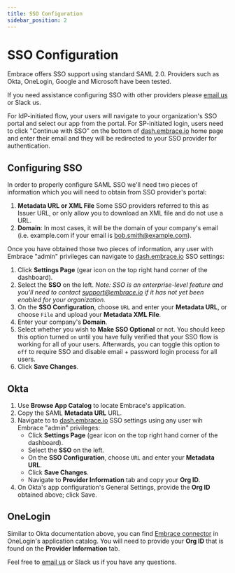 ```yaml
---
title: SSO Configuration
sidebar_position: 2
---
```


# SSO Configuration

Embrace offers SSO support using standard SAML 2.0. Providers such as Okta, OneLogin, Google and Microsoft have been tested.

If you need assistance configuring SSO with other providers please [email us](mailto:support@embrace.io) or Slack us.

For IdP-initiated flow, your users will navigate to your organization's SSO portal and select our app from the portal. For SP-initiated login, users need to click "Continue with SSO" on the bottom of [dash.embrace.io](https://dash.embrace.io) home page and enter their email and they will be redirected to your SSO provider for authentication.

## Configuring SSO

In order to properly configure SAML SSO we'll need two pieces of information which you will need to obtain from SSO provider's portal:

1.  **Metadata URL or XML File** Some SSO providers referred to this as Issuer URL, or only allow you to download an XML file and do not use a URL.
2. **Domain**: In most cases, it will be the domain of your company's email (i.e. example.com if your email is bob.smith@example.com).

Once you have obtained those two pieces of information, any user with Embrace "admin" privileges can navigate to [dash.embrace.io](https://dash.embrace.io) SSO settings:

1. Click **Settings Page** (gear icon on the top right hand corner of the dashboard).
2. Select the **SSO** on the left.
*Note: SSO is an enterprise-level feature and you'll need to contact support@embrace.io if it has not yet been enabled for your organization.*
3. On the **SSO Configuration**, choose `URL` and enter your **Metadata URL**, or choose `File` and upload your **Metadata XML File**.
4. Enter your company's **Domain**.
5. Select whether you wish to **Make SSO Optional** or not. You should keep this option turned `on` until you have fully verified that your SSO flow is working for all of your users. Afterwards, you can toggle this option to `off` to require SSO and disable email + password login process for all users.
5. Click **Save Changes**.

## Okta

1. Use **Browse App Catalog** to locate Embrace's application.
2. Copy the SAML **Metadata URL** URL.
3. Navigate to to [dash.embrace.io](https://dash.embrace.io) SSO settings using any user wih Embrace "admin" privileges:
   - Click **Settings Page** (gear icon on the top right hand corner of the dashboard).
   - Select the **SSO** on the left.
   - On the **SSO Configuration**, choose `URL` and enter your **Metadata URL**.
   - Click **Save Changes**.
   - Navigate to **Provider Information** tab and copy your **Org ID**.
4. On Okta's app configuration's General Settings, provide the **Org ID** obtained above; click Save.

## OneLogin

Similar to Okta documentation above, you can find [Embrace connector](https://www.onelogin.com/connector/embrace_saml) in OneLogin's application catalog. You will need to provide your **Org ID** that is found on the **Provider Information** tab.

Feel free to [email us](mailto:support@embrace.io) or Slack us if you have any questions.
